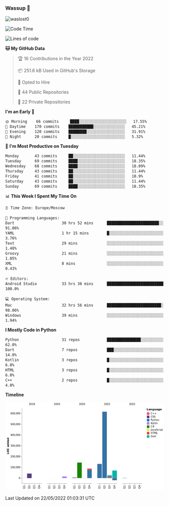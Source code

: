 ### Wassup 👋

<p align="left"> <img src="https://komarev.com/ghpvc/?username=waslost0" alt="waslost0" /></p>

<!--START_SECTION:waka-->
![Code Time](http://img.shields.io/badge/Code%20Time-0%20secs-blue)

![Lines of code](https://img.shields.io/badge/From%20Hello%20World%20I%27ve%20Written-1%20Million%20lines%20of%20code-blue)

**🐱 My GitHub Data** 

> 🏆 16 Contributions in the Year 2022
 > 
> 📦 251.6 kB Used in GitHub's Storage 
 > 
> 💼 Opted to Hire
 > 
> 📜 44 Public Repositories 
 > 
> 🔑 22 Private Repositories  
 > 
**I'm an Early 🐤** 

```text
🌞 Morning    66 commits     ████░░░░░░░░░░░░░░░░░░░░░   17.55% 
🌆 Daytime    170 commits    ███████████░░░░░░░░░░░░░░   45.21% 
🌃 Evening    120 commits    ████████░░░░░░░░░░░░░░░░░   31.91% 
🌙 Night      20 commits     █░░░░░░░░░░░░░░░░░░░░░░░░   5.32%

```
📅 **I'm Most Productive on Tuesday** 

```text
Monday       43 commits     ██░░░░░░░░░░░░░░░░░░░░░░░   11.44% 
Tuesday      69 commits     ████░░░░░░░░░░░░░░░░░░░░░   18.35% 
Wednesday    68 commits     ████░░░░░░░░░░░░░░░░░░░░░   18.09% 
Thursday     43 commits     ██░░░░░░░░░░░░░░░░░░░░░░░   11.44% 
Friday       41 commits     ██░░░░░░░░░░░░░░░░░░░░░░░   10.9% 
Saturday     43 commits     ██░░░░░░░░░░░░░░░░░░░░░░░   11.44% 
Sunday       69 commits     ████░░░░░░░░░░░░░░░░░░░░░   18.35%

```


📊 **This Week I Spent My Time On** 

```text
⌚︎ Time Zone: Europe/Moscow

💬 Programming Languages: 
Dart                     30 hrs 52 mins      ███████████████████████░░   91.86% 
YAML                     1 hr 15 mins        █░░░░░░░░░░░░░░░░░░░░░░░░   3.76% 
Text                     29 mins             ░░░░░░░░░░░░░░░░░░░░░░░░░   1.48% 
Groovy                   21 mins             ░░░░░░░░░░░░░░░░░░░░░░░░░   1.05% 
XML                      8 mins              ░░░░░░░░░░░░░░░░░░░░░░░░░   0.43%

🔥 Editors: 
Android Studio           33 hrs 36 mins      █████████████████████████   100.0%

💻 Operating System: 
Mac                      32 hrs 56 mins      ████████████████████████░   98.06% 
Windows                  39 mins             ░░░░░░░░░░░░░░░░░░░░░░░░░   1.94%

```

**I Mostly Code in Python** 

```text
Python                   31 repos            ███████████████░░░░░░░░░░   62.0% 
Dart                     7 repos             ███░░░░░░░░░░░░░░░░░░░░░░   14.0% 
Kotlin                   3 repos             █░░░░░░░░░░░░░░░░░░░░░░░░   6.0% 
HTML                     3 repos             █░░░░░░░░░░░░░░░░░░░░░░░░   6.0% 
C++                      2 repos             █░░░░░░░░░░░░░░░░░░░░░░░░   4.0%

```


**Timeline**

![Chart not found](https://raw.githubusercontent.com/waslost0/waslost0/master/charts/bar_graph.png) 


 Last Updated on 22/05/2022 01:03:31 UTC
<!--END_SECTION:waka-->

